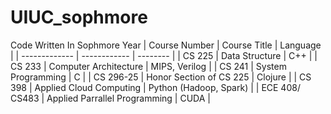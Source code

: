 # UIUC_sophmore
Code Written In Sophmore Year
| Course Number | Course Title | Language |
| ------------- | ------------ | -------- |
| CS 225 | Data Structure | C++ |
| CS 233 | Computer Architecture | MIPS, Verilog |
| CS 241 | System Programming | C |
| CS 296-25 | Honor Section of CS 225 | Clojure |
| CS 398 | Applied Cloud Computing | Python (Hadoop, Spark) |
| ECE 408/ CS483 | Applied Parrallel Programming | CUDA |
